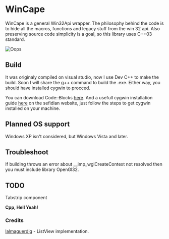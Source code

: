 # WinCape

WinCape is a general Win32Api wrapper. The philosophy behind the code is to hide all the macros, functions and legacy stuff from the win 32 api. Also preserving source code simplicity is a goal, so this library uses C++03 standard.

![Oops](https://res.cloudinary.com/dc5vwax2d/image/upload/v1659298089/CapturaWinCape_l5knoe.png "Little Showcase Window")

## Build

It was originaly compiled on visual studio, now I use Dev C++ to make the build. Soon I will share the g++ command to build the .exe. Either way, you should have installed cygwin to procced. 

You can download Code::Blocks [here](https://www.codeblocks.org/downloads/).
And a usefull cygwin installation guide [here](https://www.sefidian.com/2020/05/09/installing-g-c-compiler-on-windows/#:~:text=%20Installing%20g%2B%2B%20%28C%2B%2B%20Compiler%29%20on%20Windows%20,a%20Cygwin%20terminal%2C%20either%20from%20the...%20More%20) on the sefidian website, just follow the steps to get cygwin installed on your machine.

## Planned OS support

Windows XP isn't considered, but Windows Vista and later.

## Troubleshoot

If building throws an error about __imp_wglCreateContext not resolved then you must include library OpenGl32.

## TODO
Tabstrip component

**Cpp, Hell Yeah!**

### Credits

[lalmaguerdlg](https://github.com/lalmaguerdlg) - ListView implementation.
